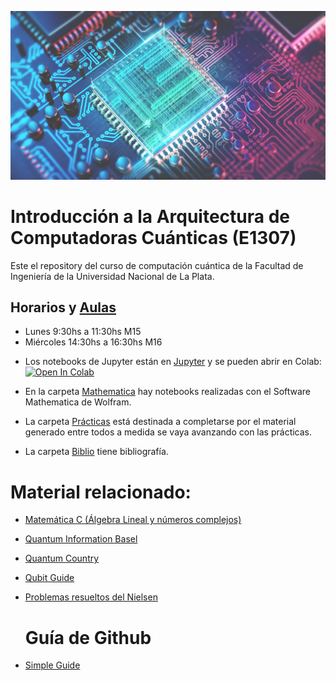 ![quantum](/img/intro-bg2.jpg)
# Introducción a la Arquitectura de Computadoras Cuánticas (E1307)

Este el repository del curso de computación cuántica de la Facultad de Ingeniería de la Universidad Nacional de La Plata.

## Horarios y [Aulas](https://ing.unlp.edu.ar/institucional/plano/)

- Lunes 9:30hs a 11:30hs M15
- Miércoles 14:30hs a 16:30hs M16

* Los notebooks de Jupyter están en [Jupyter](/Jupyter) y se pueden abrir en Colab: <a target="_blank" href="https://colab.research.google.com/github/alan-nala/computacion_cuantica/blob/master/Jupyter/Practica1.ipynb">
  <img src="https://colab.research.google.com/assets/colab-badge.svg" alt="Open In Colab"/>
</a>

* En la carpeta [Mathematica](/Mathematica) hay notebooks realizadas con el Software Mathematica de Wolfram.

* La carpeta [Prácticas](/Prácticas) está destinada a completarse por el material generado entre todos a medida se vaya avanzando con las prácticas.

* La carpeta [Biblio](/Biblio) tiene bibliografía.

# Material relacionado:

- [Matemática C (Álgebra Lineal y números complejos)](https://www1.ing.unlp.edu.ar/catedras/F0304/)

- [Quantum Information Basel](https://github.com/quantumjim/Quantum-information-course-Basel)

- [Quantum Country](https://quantum.country/)
  
- [Qubit Guide](https://qubit.guide)

- [Problemas resueltos del Nielsen](https://rainij.github.io/solutions-qcqi-nielsen-chuang/)

  # Guía de Github

- [Simple Guide](https://rogerdudler.github.io/git-guide/)

